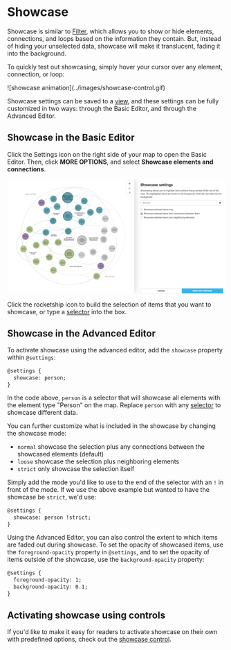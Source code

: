 # Showcase

Showcase is similar to [Filter](/guides/filter.md), which allows you to show or hide elements, connections, and loops based on the information they contain. But, instead of hiding your unselected data, showcase will make it translucent, fading it into the background.

To quickly test out showcasing, simply hover your cursor over any element, connection, or loop:

<span class="small plain">
![showcase animation](../images/showcase-control.gif)
</span>

Showcase settings can be saved to a [view](/guides/views.md), and these settings can be fully customized in two ways: through the Basic Editor, and through the Advanced Editor.

## Showcase in the Basic Editor

Click the Settings icon on the right side of your map to open the Basic Editor. Then, click **MORE OPTIONS**, and select **Showcase elements and connections**.

![Showcase basic editor](/images/overview-showcase.png)

Click the rocketship icon <i class="fa fa-rocket"></i> to build the selection of items that you want to showcase, or type a [selector](/guides/selectors.md) into the box.


## Showcase in the Advanced Editor

To activate showcase using the advanced editor, add the `showcase` property within `@settings`:

```
@settings {
  showcase: person;
}
```
In the code above, `person` is a selector that will showcase all elements with the element type "Person" on the map. Replace `person` with any [selector](/guides/selectors.md) to showcase different data.

You can further customize what is included in the showcase by changing the showcase mode:

 * `normal` showcase the selection plus any connections between the showcased elements (default)
 * `loose` showcase the selection plus neighboring elements
 * `strict` only showcase the selection itself


Simply add the mode you'd like to use to the end of the selector with an `!` in front of the mode. If we use the above example but wanted to have the showcase be `strict`, we'd use:

```
@settings {
  showcase: person !strict;
}
```

Using the Advanced Editor, you can also control the extent to which items are faded out during showcase. To set the opacity of showcased items, use the `foreground-opacity` property in `@settings`, and to set the opacity of items outside of the showcase, use the `background-opacity` property:

```
@settings {
  foreground-opacity: 1;
  background-opacity: 0.1;
}
```

## Activating showcase using controls

If you'd like to make it easy for readers to activate showcase on their own with predefined options, check out the [showcase control](/guides/controls/showcase-control.md).



